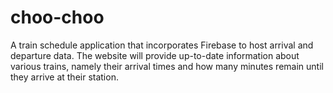 # choo-choo
 A train schedule application that incorporates Firebase to host arrival and departure data.
 The website will provide up-to-date information about various trains, namely their arrival times and how many minutes remain until they arrive at their station.
